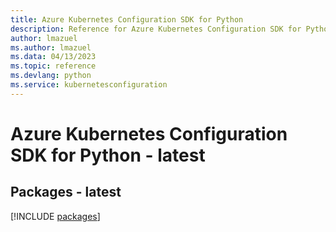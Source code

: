 ```yaml
---
title: Azure Kubernetes Configuration SDK for Python
description: Reference for Azure Kubernetes Configuration SDK for Python
author: lmazuel
ms.author: lmazuel
ms.data: 04/13/2023
ms.topic: reference
ms.devlang: python
ms.service: kubernetesconfiguration
---
```

# Azure Kubernetes Configuration SDK for Python - latest
## Packages - latest
[!INCLUDE [packages](kubernetes-configuration-index.md)]